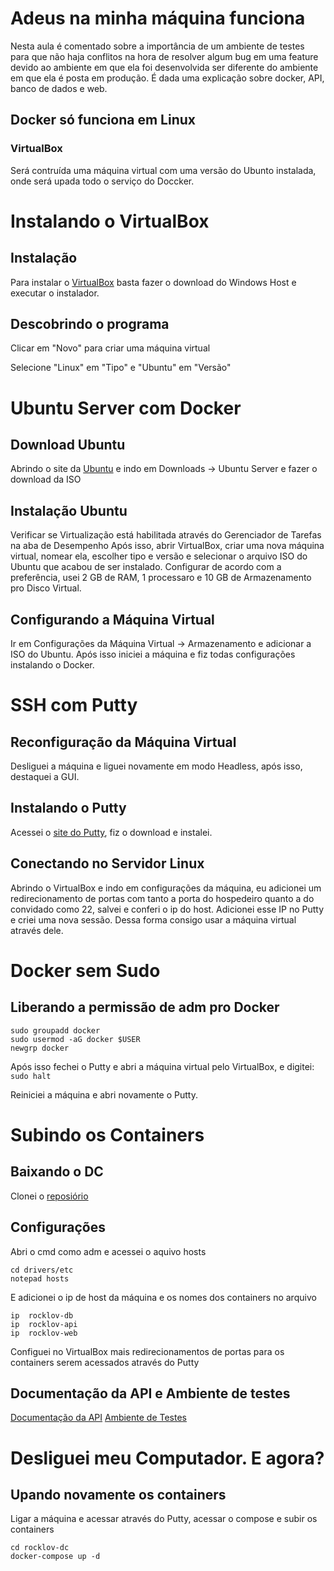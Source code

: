# Adeus na minha máquina funciona
Nesta aula é comentado sobre a importância de um ambiente de testes para que não haja conflitos na hora de resolver algum bug em uma feature devido ao ambiente em que ela foi desenvolvida ser diferente do ambiente em que ela é posta em produção. 
É dada uma explicação sobre docker, API, banco de dados e web.

## Docker só funciona em Linux
### VirtualBox
Será contruída uma máquina virtual com uma versão do Ubunto instalada, onde será upada todo o serviço do Doccker.

# Instalando o VirtualBox

## Instalação

Para instalar o [VirtualBox](https://www.virtualbox.org) basta fazer o download do Windows Host e executar o instalador.


## Descobrindo o programa

Clicar em "Novo" para criar uma máquina virtual

Selecione "Linux" em "Tipo" e "Ubuntu" em "Versão"


# Ubuntu Server com Docker
## Download Ubuntu
Abrindo o site da [Ubuntu](https://ubuntu.com) e indo em Downloads -> Ubuntu Server e fazer o download da ISO
## Instalação Ubuntu
Verificar se Virtualização está habilitada através do Gerenciador de Tarefas na aba de Desempenho
Após isso, abrir VirtualBox, criar uma nova máquina virtual, nomear ela, escolher tipo e versão e selecionar o arquivo ISO do Ubuntu que acabou de ser instalado. Configurar de acordo com a preferência, usei 2 GB de RAM, 1 processaro e 10 GB de Armazenamento pro Disco Virtual.
## Configurando a Máquina Virtual
Ir em Configurações da Máquina Virtual -> Armazenamento e adicionar a ISO do Ubuntu.
Após isso iniciei a máquina e fiz todas configurações instalando o Docker.

# SSH com Putty
## Reconfiguração da Máquina Virtual
Desliguei a máquina e liguei novamente em modo Headless, após isso, destaquei a GUI.
## Instalando o Putty
Acessei o [site do Putty](www.putty.org), fiz o download e instalei.
## Conectando no Servidor Linux
Abrindo o VirtualBox e indo em configurações da máquina, eu adicionei um redirecionamento de portas com tanto a porta do hospedeiro quanto a do convidado como 22, salvei e conferi o ip do host.
Adicionei esse IP no Putty e criei uma nova sessão.
Dessa forma consigo usar a máquina virtual através dele.

# Docker sem Sudo
## Liberando a permissão de adm pro Docker
```
sudo groupadd docker
sudo usermod -aG docker $USER
newgrp docker
```
Após isso fechei o Putty e abri a máquina virtual pelo VirtualBox, e digitei:
``` sudo halt ```

Reiniciei a máquina e abri novamente o Putty.

# Subindo os Containers
## Baixando o DC
Clonei o [reposiório](www.gitlab.com/papito/rocklov-dc)
## Configurações
Abri o cmd como adm e acessei o aquivo hosts
```
cd drivers/etc
notepad hosts
```
E adicionei o ip de host da máquina e os nomes dos containers no arquivo
```
ip	rocklov-db
ip	rocklov-api
ip	rocklov-web
```
Configuei no VirtualBox mais redirecionamentos de portas para os containers serem acessados através do Putty
## Documentação da API e Ambiente de testes
[Documentação da API](rocklov-api:3333/api-docs)
[Ambiente de Testes](rocklov-web:3000)

# Desliguei meu Computador. E agora?
## Upando novamente os containers
Ligar a máquina e acessar através do Putty, acessar o compose e subir os containers
```
cd rocklov-dc
docker-compose up -d
```

